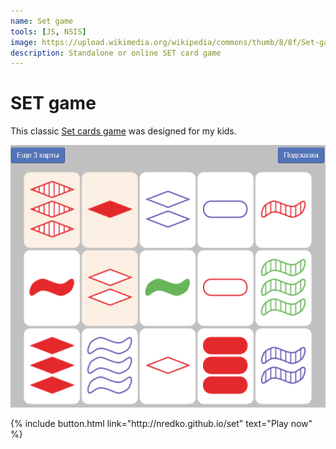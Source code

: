 ```yaml
---
name: Set game
tools: [JS, NSIS]
image: https://upload.wikimedia.org/wikipedia/commons/thumb/8/8f/Set-game-cards.png/250px-Set-game-cards.png
description: Standalone or online SET card game
---
```


# SET game

This classic [Set cards game](https://en.wikipedia.org/wiki/Set_(card_game)) was designed for my kids.

![](/assets/img/set.png)

<p class="text-center">
{% include button.html link="http://nredko.github.io/set" text="Play now" %}
</p>